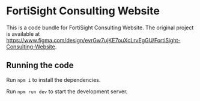 
  # FortiSight Consulting Website

  This is a code bundle for FortiSight Consulting Website. The original project is available at https://www.figma.com/design/evrGw7ujKE7ouXcLrvEgGU/FortiSight-Consulting-Website.

  ## Running the code

  Run `npm i` to install the dependencies.

  Run `npm run dev` to start the development server.
  